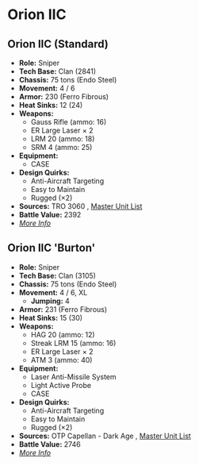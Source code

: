 # Orion IIC 

## Orion IIC (Standard) 

- **Role:** Sniper 
- **Tech Base:** Clan (2841) 
- **Chassis:** 75 tons (Endo Steel) 
- **Movement:** 4 / 6 
- **Armor:** 230 (Ferro Fibrous) 
- **Heat Sinks:** 12 (24) 
- **Weapons:** 
  - Gauss Rifle (ammo: 16) 
  - ER Large Laser × 2 
  - LRM 20 (ammo: 18) 
  - SRM 4 (ammo: 25) 
- **Equipment:** 
  - CASE 
- **Design Quirks:** 
  - Anti-Aircraft Targeting 
  - Easy to Maintain 
  - Rugged (×2) 
- **Sources:** TRO 3060 , [Master Unit List](http://masterunitlist.info/Unit/Details/2340) 
- **Battle Value:** 2392 
- [*More Info*](orion_iic/orion_iic_standard.md) 

## Orion IIC 'Burton' 

- **Role:** Sniper 
- **Tech Base:** Clan (3105) 
- **Chassis:** 75 tons (Endo Steel) 
- **Movement:** 4 / 6, XL 
  - **Jumping:** 4 
- **Armor:** 231 (Ferro Fibrous) 
- **Heat Sinks:** 15 (30) 
- **Weapons:** 
  - HAG 20 (ammo: 12) 
  - Streak LRM 15 (ammo: 16) 
  - ER Large Laser × 2 
  - ATM 3 (ammo: 40) 
- **Equipment:** 
  - Laser Anti-Missile System 
  - Light Active Probe 
  - CASE 
- **Design Quirks:** 
  - Anti-Aircraft Targeting 
  - Easy to Maintain 
  - Rugged (×2) 
- **Sources:** OTP Capellan - Dark Age , [Master Unit List](http://masterunitlist.info/Unit/Details/7403) 
- **Battle Value:** 2746 
- [*More Info*](orion_iic/orion_iic_burton.md) 

